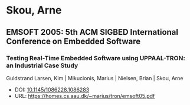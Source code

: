 # Skou, Arne

## EMSOFT 2005: 5th ACM SIGBED International Conference on Embedded Software

### Testing Real-Time Embedded Software using UPPAAL-TRON: an Industrial Case Study
Guldstrand Larsen, Kim | Mikucionis, Marius | Nielsen, Brian | Skou, Arne
* DOI: [10.1145/1086228.1086283](https://doi.org/10.1145/1086228.1086283)
* URL: <https://homes.cs.aau.dk/~marius/tron/emsoft05.pdf>

